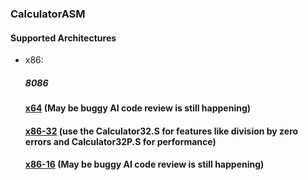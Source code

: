 ### CalculatorASM

#### Supported Architectures
* x86:
  ##### 8086
  #### [x64](/x86/Calculator64.S) (May be buggy AI code review is still happening)
  #### [x86-32](/x86/Calculator32.S) (use the Calculator32.S for features like division by zero errors and Calculator32P.S for performance)
  #### [x86-16](/x86/Calculator16.S) (May be buggy AI code review is still happening)
  

